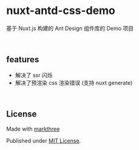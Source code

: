 # nuxt-antd-css-demo

基于 Nuxt.js 构建的 Ant Design 组件库的 Demo 项目

<br />

## features

- 解决了 ssr 闪烁
- 解决了预渲染 css 渲染错误 (支持 nuxt generate)

<br />

## License

Made with [markthree](https://github.com/markthree)

Published under [MIT License](./LICENSE).
